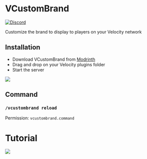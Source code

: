# VCustomBrand

[![Discord](https://img.shields.io/discord/899740810956910683?color=7289da&label=Discord)](https://discord.gg/5NMMzK5mAn)

Customize the brand to display to players on your Velocity network

## Installation
- Download VCustomBrand from [Modrinth](https://modrinth.com/plugin/vcustombrand)
- Drag and drop on your Velocity plugins folder
- Start the server

[![](https://raw.githubusercontent.com/Prospector/badges/master/modrinth-badge-72h-padded.png)](https://modrinth.com/plugin/vcustombrand)

## Command
### `/vcustombrand reload`
Permission: `vcustombrand.command`

# Tutorial

[![](https://img.youtube.com/vi/2Wm7sHLmpsc/maxresdefault.jpg)](https://www.youtube.com/watch?v=2Wm7sHLmpsc)